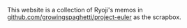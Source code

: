 This website is a collection of Ryoji's memos in [github.com/growingspaghetti/project-euler](https://github.com/growingspaghetti/project-euler) as the scrapbox.

<!-- toc -->
